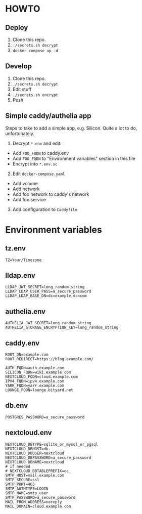 # HOWTO

## Deploy

1. Clone this repo.
2. `./secrets.sh decrypt`
3. `docker compose up -d`

## Develop

1. Clone this repo.
2. `./secrets.sh decrypt`
3. Edit stuff
4. `./secrets.sh encrypt`
5. Push

## Simple caddy/authelia app

Steps to take to add a simple app, e.g. Silicon. Quite a lot to do,
unfortunately.

1. Decrypt `*.env` and edit:
  * Add `FOO_FQDN` to caddy.env
  * Add `FOO_FQDN` to "Environment variables" section in this file
  * Encrypt into `*.env.sc`
2. Edit `docker-compose.yaml`
  * Add volume
  * Add network
  * Add foo network to caddy's network
  * Add foo service
3. Add configuration to `Caddyfile`

# Environment variables

## tz.env

```
TZ=Your/Timezone
```

## lldap.env

```
LLDAP_JWT_SECRET=long_random_string
LLDAP_LDAP_USER_PASS=a_secure_password
LLDAP_LDAP_BASE_DN=dc=example,dc=com
```

## authelia.env

```
AUTHELIA_JWT_SECRET=long_random_string
AUTHELIA_STORAGE_ENCRYPTION_KEY=long_random_string
```

## caddy.env

```
ROOT_DN=example.com
ROOT_REDIRECT=https://blog.example.com/

AUTH_FQDN=auth.example.com
SILICON_FQDN=wiki.example.com
NEXTCLOUD_FQDN=cloud.example.com
IPV4_FQDN=ipv4.example.com
YARR_FQDN=yarr.example.com
LOUNGE_FQDN=lounge.bityard.net
```

## db.env

```
POSTGRES_PASSWORD=a_secure_password
```

## nextcloud.env

```
NEXTCLOUD_DBTYPE=sqlite_or_mysql_or_pgsql
NEXTCLOUD_DBHOST=db.
NEXTCLOUD_DBUSER=nextcloud
NEXTCLOUD_DBPASSWORD=a_secure_password
NEXTCLOUD_DBNAME=nextcloud
# if needed
# NEXTCLOUD_DBTABLEPREFIX=oc_
SMTP_HOST=mail.example.com
SMTP_SECURE=ssl
SMTP_PORT=465
SMTP_AUTHTYPE=LOGIN
SMTP_NAME=smtp_user
SMTP_PASSWORD=a_secure_password
MAIL_FROM_ADDRESS=noreply
MAIL_DOMAIN=cloud.example.com
```
